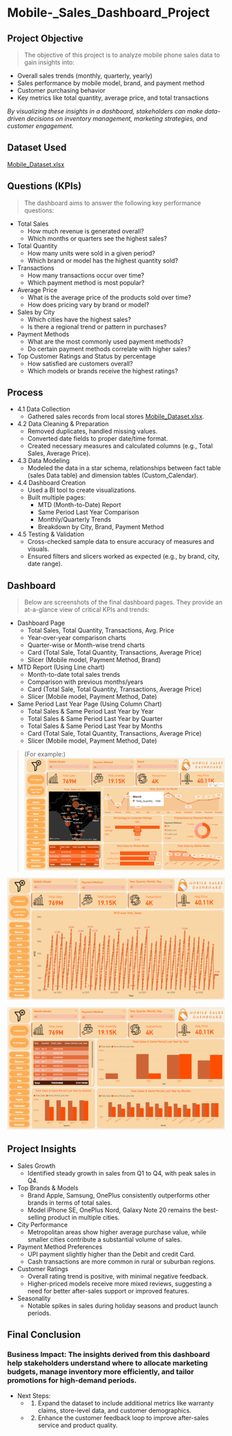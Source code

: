 # Mobile-_Sales_Dashboard_Project
## Project Objective
> The objective of this project is to analyze mobile phone sales data to gain insights into:
* Overall sales trends (monthly, quarterly, yearly)
* Sales performance by mobile model, brand, and payment method
* Customer purchasing behavior
* Key metrics like total quantity, average price, and total transactions
  
_By visualizing these insights in a dashboard, stakeholders can make data-driven decisions on inventory management, marketing strategies, and customer engagement._

## Dataset Used
[Mobile_Dataset.xlsx](https://github.com/Gmanas7735/Mobile-_Sales_Dashboard_Project/blob/main/Mobile%20Sales%20Data.xlsx)

## Questions (KPIs)
> The dashboard aims to answer the following key performance questions:
* Total Sales
  * How much revenue is generated overall?
  * Which months or quarters see the highest sales?
* Total Quantity
  * How many units were sold in a given period?
  * Which brand or model has the highest quantity sold?
* Transactions
  * How many transactions occur over time?
  * Which payment method is most popular?
* Average Price
  * What is the average price of the products sold over time?
  * How does pricing vary by brand or model?
* Sales by City
  * Which cities have the highest sales?
  * Is there a regional trend or pattern in purchases?
* Payment Methods
  * What are the most commonly used payment methods?
  * Do certain payment methods correlate with higher sales?
* Top Customer Ratings and Status by percentage
  * How satisfied are customers overall?
  * Which models or brands receive the highest ratings?

## Process
* 4.1 Data Collection
  * Gathered sales records from local stores [Mobile_Dataset.xlsx](https://github.com/Gmanas7735/Mobile-_Sales_Dashboard_Project/blob/main/Mobile%20Sales%20Data.xlsx).
* 4.2 Data Cleaning & Preparation
  * Removed duplicates, handled missing values.
  * Converted date fields to proper date/time format.
  * Created necessary measures and calculated columns (e.g., Total Sales, Average Price).
* 4.3 Data Modeling
  * Modeled the data in a star schema, relationships between fact table (sales Data table) and dimension tables (Custom_Calendar).
* 4.4 Dashboard Creation
  * Used a BI tool to create visualizations.
  * Built multiple pages:
    * MTD (Month-to-Date) Report
    * Same Period Last Year Comparison
    * Monthly/Quarterly Trends
    * Breakdown by City, Brand, Payment Method
* 4.5 Testing & Validation
  * Cross-checked sample data to ensure accuracy of measures and visuals.
  * Ensured filters and slicers worked as expected (e.g., by brand, city, date range).

## Dashboard
> Below are screenshots of the final dashboard pages. They provide an at-a-glance view of critical KPIs and trends:
* Dashboard Page
  * Total Sales, Total Quantity, Transactions, Avg. Price
  * Year-over-year comparison charts
  * Quarter-wise or Month-wise trend charts
  * Card (Total Sale, Total Quantity, Transactions, Average Price)
  * Slicer (Mobile model, Payment Method, Brand)
* MTD Report (Using Line chart)
  * Month-to-date total sales trends
  * Comparison with previous months/years
  * Card (Total Sale, Total Quantity, Transactions, Average Price)
  * Slicer (Mobile model, Payment Method, Date)
* Same Period Last Year Page (Using Column Chart)
  * Total Sales & Same Period Last Year by Year
  * Total Sales & Same Period Last Year by Quarter 
  * Total Sales & Same Period Last Year by Months 
  * Card (Total Sale, Total Quantity, Transactions, Average Price)
  * Slicer (Mobile model, Payment Method, Date)
> (For example:)
![Overview Dashboard](https://github.com/Gmanas7735/Mobile-_Sales_Dashboard_Project/blob/main/Dashboard.png)

![MTD Report](https://github.com/Gmanas7735/Mobile-_Sales_Dashboard_Project/blob/main/MTD.png)

![Same Period Last Year Page](https://github.com/Gmanas7735/Mobile-_Sales_Dashboard_Project/blob/main/SPLY.png)

## Project Insights
* Sales Growth
  * Identified steady growth in sales from Q1 to Q4, with peak sales in Q4.
* Top Brands & Models
  * Brand Apple, Samsung, OnePlus consistently outperforms other brands in terms of total sales.
  * Model iPhone SE, OnePlus Nord, Galaxy Note 20 remains the best-selling product in multiple cities.
* City Performance
  * Metropolitan areas show higher average purchase value, while smaller cities contribute a substantial volume of sales.
* Payment Method Preferences
  * UPI payment slightly higher than the Debit and credit Card.
  * Cash transactions are more common in rural or suburban regions.
* Customer Ratings
  * Overall rating trend is positive, with minimal negative feedback.
  * Higher-priced models receive more mixed reviews, suggesting a need for better after-sales support or improved features.
* Seasonality
  * Notable spikes in sales during holiday seasons and product launch periods.

## Final Conclusion
### Business Impact: The insights derived from this dashboard help stakeholders understand where to allocate marketing budgets, manage inventory more efficiently, and tailor promotions for high-demand periods.
* Next Steps:
  * 1.	Expand the dataset to include additional metrics like warranty claims, store-level data, and customer demographics.
  * 2.	Enhance the customer feedback loop to improve after-sales service and product quality.
